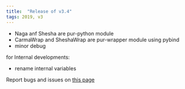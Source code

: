 ```yaml
---
title:  "Release of v3.4"
tags: 2019, v3
---
```


* Naga anf Shesha are pur-python module
* CarmaWrap and SheshaWrap are pur-wrapper module using pybind
* minor debug

for Internal developments:

* rename internal variables

Report bugs and issues on [this page](https://github.com/ANR-COMPASS/shesha/issues)
